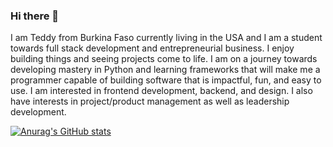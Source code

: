 ### Hi there 👋

I am Teddy from Burkina Faso currently living in the USA and I am a student towards full stack development and entrepreneurial business. I enjoy building things and seeing projects come to life. I am on a journey towards developing mastery in Python and learning frameworks that will make me a programmer capable of building software that is impactful, fun, and easy to use. I am interested in frontend development, backend, and design. I also have interests in project/product management as well as leadership development.

[![Anurag's GitHub stats](https://github-readme-stats.vercel.app/api?username=teddydiallo)](https://github.com/anuraghazra/github-readme-stats)
